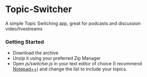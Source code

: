 # Topic-Switcher
A simple Topic Switching app, great for podcasts and discussion video/livestreams

### Getting Started
- Download the archive
- Unzip it using your preferred Zip Manager
- Open *js/switcher.js* in your text editor of choice (I recommend [Notepad++]()) and change the list to include your topics.
